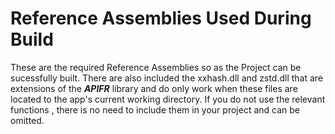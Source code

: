 # Reference Assemblies Used During Build
These are the required Reference Assemblies so as the Project can be sucessfully built.
There are also included the xxhash.dll and zstd.dll that are extensions of the ___APIFR___
library and do only work when these files are located to the app's current working directory.
If you do not use the relevant functions , there is no need to include them in your project
and can be omitted.
